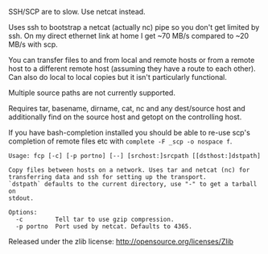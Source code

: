 SSH/SCP are to slow. Use netcat instead.

Uses ssh to bootstrap a netcat (actually nc) pipe so you don't get limited by
ssh. On my direct ethernet link at home I get ~70 MB/s compared to ~20 MB/s
with scp.

You can transfer files to and from local and remote hosts or from a remote
host to a different remote host (assuming they have a route to each other).
Can also do local to local copies but it isn't particularly functional.

Multiple source paths are not currently supported.

Requires tar, basename, dirname, cat, nc and any dest/source host and
additionally find on the source host and getopt on the controlling host.

If you have bash-completion installed you should be able to re-use scp's
completion of remote files etc with `complete -F _scp -o nospace f`.

    Usage: fcp [-c] [-p portno] [--] [srchost:]srcpath [[dsthost:]dstpath]
    
    Copy files between hosts on a network. Uses tar and netcat (nc) for
    transferring data and ssh for setting up the transport.
    `dstpath` defaults to the current directory, use "-" to get a tarball on
    stdout.
    
    Options:
      -c         Tell tar to use gzip compression.
      -p portno  Port used by netcat. Defaults to 4365.

Released under the zlib license: http://opensource.org/licenses/Zlib
